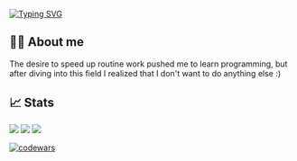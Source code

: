 [![Typing SVG](https://readme-typing-svg.herokuapp.com/?font=Fira+Code&pause=1000&width=435&lines=Hi%2C+my+name+is+Vlad+%F0%9F%91%8B)](https://git.io/typing-svg)

## 🙋‍♂ About me
The desire to speed up routine work pushed me to learn programming, but after diving into this field I realized that I don't want to do anything else :)

## 📈 Stats
![](https://github-profile-summary-cards.vercel.app/api/cards/profile-details?username=solid174&theme=github_dark)
![](https://github-profile-summary-cards.vercel.app/api/cards/most-commit-language?username=solid174&theme=github_dark) ![](https://github-profile-summary-cards.vercel.app/api/cards/stats?username=RainDance74&theme=github_dark)

[![codewars](https://www.codewars.com/users/raindance/badges/large)](https://www.codewars.com/users/solid174)
